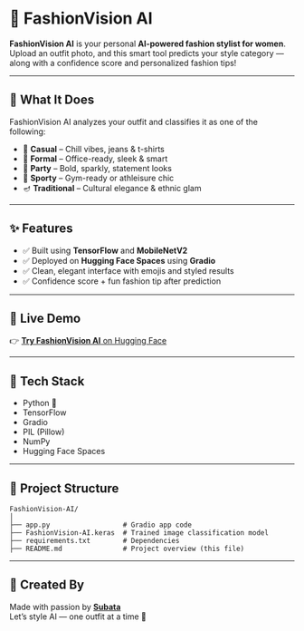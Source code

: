 # 👗 FashionVision AI

**FashionVision AI** is your personal **AI-powered fashion stylist for women**.  
Upload an outfit photo, and this smart tool predicts your style category — along with a confidence score and personalized fashion tips!

---

## 🔮 What It Does

FashionVision AI analyzes your outfit and classifies it as one of the following:

- 👖 **Casual** – Chill vibes, jeans & t-shirts  
- 🧥 **Formal** – Office-ready, sleek & smart  
- 💃 **Party** – Bold, sparkly, statement looks  
- 👟 **Sporty** – Gym-ready or athleisure chic  
- 🪔 **Traditional** – Cultural elegance & ethnic glam  

---

## ✨ Features

- ✅ Built using **TensorFlow** and **MobileNetV2**  
- ✅ Deployed on **Hugging Face Spaces** using **Gradio**  
- ✅ Clean, elegant interface with emojis and styled results  
- ✅ Confidence score + fun fashion tip after prediction  

---

## 🚀 Live Demo

👉 [**Try FashionVision AI** on Hugging Face](https://subata24-fashionvision-ai.hf.space)

---

## 🧠 Tech Stack

- Python 🐍  
- TensorFlow  
- Gradio  
- PIL (Pillow)  
- NumPy  
- Hugging Face Spaces  

---

## 📁 Project Structure

```
FashionVision-AI/
│
├── app.py                  # Gradio app code  
├── FashionVision-AI.keras  # Trained image classification model  
├── requirements.txt        # Dependencies  
├── README.md               # Project overview (this file)  
```

---

## 💖 Created By

Made with passion by [**Subata**](https://github.com/subata24)  
Let’s style AI — one outfit at a time 👠